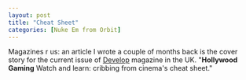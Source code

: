 ```yaml
---
layout: post
title: "Cheat Sheet"
categories: [Nuke Em from Orbit]
---
```

Magazines r us: an article I wrote a couple of months back is the cover story for the current issue of <a href="http://www.developmag.com/">Develop</a> magazine in the UK. "<b>Hollywood Gaming</b> Watch and learn: cribbing from cinema's cheat sheet."

